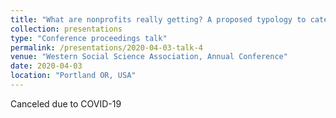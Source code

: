 ```yaml
---
title: "What are nonprofits really getting? A proposed typology to categorize skilled voluntary labor and donated goods and services"
collection: presentations
type: "Conference proceedings talk"
permalink: /presentations/2020-04-03-talk-4
venue: "Western Social Science Association, Annual Conference"
date: 2020-04-03
location: "Portland OR, USA"
---
```


Canceled due to COVID-19
